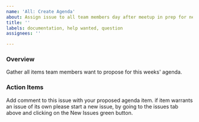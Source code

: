```yaml
---
name: 'All: Create Agenda'
about: Assign issue to all team members day after meetup in prep for next meetup
title: ''
labels: documentation, help wanted, question
assignees: ''

---
```


### Overview
Gather all items team members want to propose for this weeks' agenda.

### Action Items
Add comment to this issue with your proposed agenda item. if item warrants an issue of its own please start a new issue, by going to the issues tab above and clicking on the New Issues green button.
